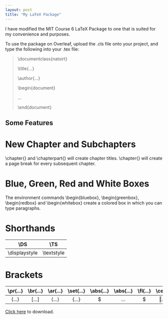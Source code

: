 ```yaml
---
layout: post
title: "My LaTeX Package"
---
```


I have modified the MIT Course 6 LaTeX Package to one that is suited for my convenience and purposes. 


To use the package on Overleaf, upload the .cls file onto your project, and type the following into your .tex file:

>\documentclass{natsirt}
>
>\title{...}
>
>\author{...}
>
>\begin{document}
>
>...
>
>\end{document}

## Some Features

# New Chapter and Subchapters

\chapter{} and \chapterpart{} will create chapter titles. \chapter{} will create a page break for every subsequent chapter.

# Blue, Green, Red and White Boxes

The environment commands \begin{bluebox}, \begin{greenbox}, \begin{redbox} and \begin{whitebox} create a colored box in which you can type paragraphs.

# Shorthands

| \DS           | \TS        |
|:-------------:|:----------:|
| \displaystyle | \textstyle |

# Brackets

| \pr{...} | \br{...} | \ar{...}               | \set{...} | \abs{...} | \abs{...}         | \fl{...}             | \ce{...}           |
|:--------:|:--------:|:----------------------:|:---------:|:---------:|:-----------------:|:-------------------:|:------------------:|
| $(...)$  | $[...]$  | $\langle ... \rangle$  | $\{...\}$ | $|...|$   | $\Vert...\Vert$   | $\lfloor...\rfloor$  | $\lceil...\rceil$  |

<a href="https://raw.githubusercontent.com/Tristanchaang/tristanchaang.github.io/main/downloads/natsirt.zip" download>Click here</a> to download.
